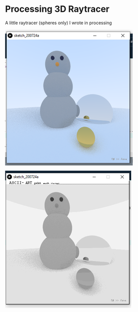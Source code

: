 # Processing 3D Raytracer

A little raytracer (spheres only) I wrote in processing



![screenshot A](screenshot-pixels-renderer.png)



![screenshot B](screenshot-text-renderer.png)